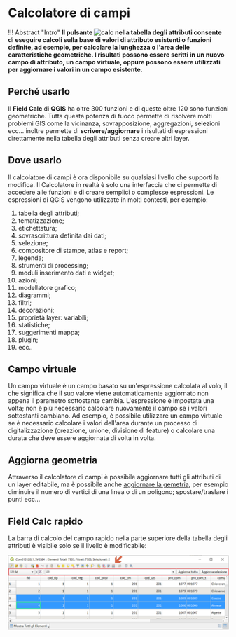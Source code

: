 # Calcolatore di campi

!!! Abstract "Intro"
    **Il pulsante ![calc](https://docs.qgis.org/testing/en/_images/mActionCalculateField.png) nella tabella degli attributi consente di eseguire calcoli sulla base di valori di attributo esistenti o funzioni definite, ad esempio, per calcolare la lunghezza o l'area delle caratteristiche geometriche. I risultati possono essere scritti in un nuovo campo di attributo, un campo virtuale, oppure possono essere utilizzati per aggiornare i valori in un campo esistente.**

## Perché usarlo

Il **Field Calc** di **QGIS** ha oltre 300 funzioni e di queste oltre 120 sono funzioni geometriche. Tutta questa potenza di fuoco permette di risolvere molti problemi GIS come la vicinanza, sovrapposizione, aggregazioni, selezioni ecc... inoltre permette di **scrivere/aggiornare** i risultati di espressioni direttamente nella tabella degli attributi senza creare altri layer.

## Dove usarlo

Il calcolatore di campi è ora disponibile su qualsiasi livello che supporti la modifica. Il Calcolatore in realtà è solo una interfaccia che ci permette di accedere alle funzioni e di creare semplici o complesse espressioni. Le espressioni di QGIS vengono utilizzate in molti contesti, per esempio:

1. tabella degli attributi;
2. tematizzazione;
3. etichettatura;
4. sovrascrittura definita dai dati;
5. selezione;
6. compositore di stampe, atlas e report;
7. legenda;
8. strumenti di processing;
9. moduli inserimento dati e widget;
10. azioni;
11. modellatore grafico;
12. diagrammi;
13. filtri;
14. decorazioni;
15. proprietà layer: variabili;
16. statistiche;
17. suggerimenti mappa;
18. plugin;
19. ecc..

## Campo virtuale

Un campo virtuale è un campo basato su un'espressione calcolata al volo, il che significa che il suo valore viene automaticamente aggiornato non appena il parametro sottostante cambia. L'espressione è impostata una volta; non è più necessario calcolare nuovamente il campo se i valori sottostanti cambiano. Ad esempio, è possibile utilizzare un campo virtuale se è necessario calcolare i valori dell'area durante un processo di digitalizzazione (creazione, unione, divisione di feature) o calcolare una durata che deve essere aggiornata di volta in volta.

## Aggiorna geometria

Attraverso il calcolatore di campi è possibile aggiornare tutti gli attributi di un layer editabile, ma è possibile anche [aggiornare la gemetria](../esempi/agg_geom.md), per esempio diminuire il numero di vertici di una linea o di un poligono; spostare/traslare i punti ecc...

## Field Calc rapido

La barra di calcolo del campo rapido nella parte superiore della tabella degli attributi è visibile solo se il livello è modificabile:

[![field_calc](../img/field_calc_rapida1.png)](../img/field_calc_rapida1.png)





